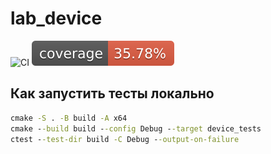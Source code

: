 # lab_device

![CI](https://github.com/annanas-dev/lab_device/actions/workflows/ci.yml/badge.svg)
![coverage](https://raw.githubusercontent.com/annanas-dev/lab_device/main/badges/coverage.svg)

## Как запустить тесты локально
```bat
cmake -S . -B build -A x64
cmake --build build --config Debug --target device_tests
ctest --test-dir build -C Debug --output-on-failure
